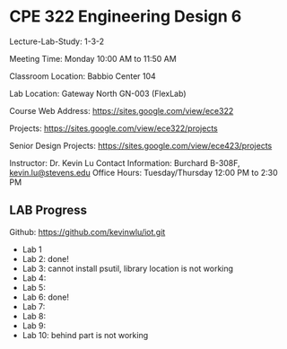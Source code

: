 # CPE 322 Engineering Design 6

Lecture-Lab-Study: 1-3-2

Meeting Time: Monday 10:00 AM to 11:50 AM

Classroom Location: Babbio Center 104

Lab Location: Gateway North GN-003 (FlexLab)

Course Web Address: https://sites.google.com/view/ece322

Projects: https://sites.google.com/view/ece322/projects

Senior Design Projects: https://sites.google.com/view/ece423/projects

Instructor: Dr. Kevin Lu
Contact Information: Burchard B-308F, [kevin.lu@stevens.edu](mailto:kevin.lu@stevens.edu) 
Office Hours: Tuesday/Thursday 12:00 PM to 2:30 PM



## LAB Progress
Github: https://github.com/kevinwlu/iot.git

- Lab 1
- Lab 2: done!
- Lab 3: cannot install psutil, library location is not working 
- Lab 4:
- Lab 5:
- Lab 6: done!
- Lab 7:
- Lab 8:
- Lab 9:
- Lab 10: behind part is not working


